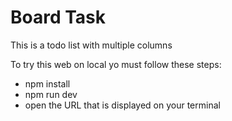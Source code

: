 # Board Task

This is a todo list with multiple columns

To try this web on local yo must follow these steps:

- npm install
- npm run dev
- open the URL that is displayed on your terminal
